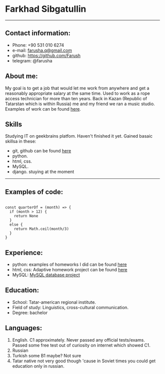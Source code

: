 
# Farkhad Sibgatullin

***

## Contact information:
* Phone: +90 531 010 6274
* e-mail: farusha.q@gmail.com
* github: https://github.com/Farush
* telegram: @farusha

## About me:
My goal is to get a job that would let me work from anywhere and get a reasonably appropriate salary at the same time. Used to work as a rope access technician for more than ten years. Back in Kazan (Republic of Tatarstan which is within Russia) me and my friend we ran a music studio. Examples of work can be found [here](https://www.youtube.com/results?search_query=%D0%BF%D0%BE%D0%BF%D1%80%D1%8B%D0%B3%D1%83%D0%BD+%D0%B8+%D0%B3%D0%B2%D0%BE%D0%B7%D0%B4%D0%B8).

## Skills
Studying IT on geekbrains platfom. Haven't finished it yet. Gained basaic skillsa in these:
* git, github can be found [here](https://github.com/Farush)
* python. 
* html, css.
* MySQL. 
* django. stuying at the moment

***

## Examples of code:

``` 

const quarterOf = (month) => {
  if (month > 12) {
    return None
  }
  else {
    return Math.ceil(month/3)
  }
}

```

## Experience:

* python: examples of homeworks I did can be found [here](https://github.com/Farush/HomeworkPython)
* html, css: Adaptive homework project can be found [here](https://github.com/Farush/html-css-study-project)
* MySQL: [MySQL database project](https://github.com/Farush/MySQL-Study-Project)

## Education:

- School: Tatar-american regional institute. 
- Field of study: Linguistics, cross-cultural communication.
- Degree: bachelor

## Languages:
1. English. C1 approximately. Never passed any official tests/exams. Passed some free test out of curiosity on internet which showed C1. 
2. Russian
3. Turkish some B1 maybe? Not sure
4. Tatar native not very good though 'cause in Soviet times you could get education only in russian.
